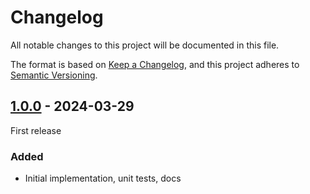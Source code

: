 # Changelog

All notable changes to this project will be documented in this file.

The format is based on [Keep a Changelog](https://keepachangelog.com/en/1.0.0/),
and this project adheres to [Semantic Versioning](https://semver.org/spec/v2.0.0.html).

## [1.0.0] - 2024-03-29

First release

### Added
- Initial implementation, unit tests, docs

[Unreleased]: https://github.com/simon-reynolds/StringBuffer//compare/v1.0.0...HEAD
[1.0.0]: https://github.com/simon-reynolds/StringBuffer/releases/tag/v1.0.0
[1.0.0]: https://github.com/simon-reynolds/StringBuffer/releases/tag/v1.0.0
